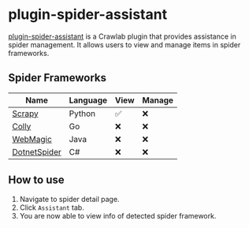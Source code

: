 # plugin-spider-assistant

[plugin-spider-assistant](https://github.com/crawlab-team/plugin-spider-assistant) is a Crawlab plugin that provides
assistance in spider management. It allows users to view and manage items in spider frameworks.

## Spider Frameworks

| Name                                                       | Language | View               | Manage |
|------------------------------------------------------------|----------|--------------------|--------|
| [Scrapy](https://scrapy.org/)                              | Python   | :white_check_mark: | :x:    |
| [Colly](http://go-colly.org/)                              | Go       | :x:                | :x:    |
| [WebMagic](http://webmagic.io/)                            | Java     | :x:                | :x:    |
| [DotnetSpider](https://github.com/dotnetcore/DotnetSpider) | C#       | :x:                | :x:    |

## How to use

1. Navigate to spider detail page.
2. Click `Assistant` tab.
3. You are now able to view info of detected spider framework.
